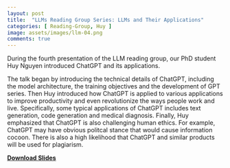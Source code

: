 ```yaml
---
layout: post
title:  "LLMs Reading Group Series: LLMs and Their Applications"
categories: [ Reading-Group, Huy ]
image: assets/images/llm-04.png
comments: true
---
```


During the fourth presentation of the LLM reading group, our PhD student Huy Nguyen introduced ChatGPT and its applications.  

The talk began by introducing the technical details of ChatGPT, including the model architecture, the training objectives and the development of GPT series. Then Huy introduced how ChatGPT is applied to various applications to improve productivity and even revolutionize the ways people work and live. Specifically, some typical applications of ChatGPT includes text generation, code generation and medical diagnosis. Finally, Huy emphasized that ChatGPT is also challenging human ethics. For example, ChatGPT may have obvious politcal stance that would cause information cocoon. There is also a high likelihood that ChatGPT and similar products will be used for plagiarism. 

[**Download Slides**](https://CIRES-Archive.github.io/assets/ChatGPT_applications.pdf)
